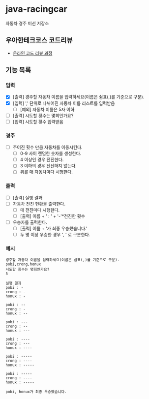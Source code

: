 # java-racingcar

자동차 경주 미션 저장소

## 우아한테크코스 코드리뷰

- [온라인 코드 리뷰 과정](https://github.com/woowacourse/woowacourse-docs/blob/master/maincourse/README.md)

## 기능 목록

### 입력

- [X] [출력] 경주할 자동차 이름을 입력하세요(이름은 쉼표(,)를 기준으로 구분).
- [X] [입력] ',' 단위로 나뉘어진 자동차 이름 리스트를 입력받음
  - [ ] [예외] 자동차 이름은 5자 이하
- [ ] [출력] 시도할 횟수는 몇회인가요?
- [ ] [입력] 시도할 횟수 입력받음

### 경주

- [ ] 주어진 횟수 만큼 자동차를 이동시킨다.
  - [ ] 0-9 사이 랜덤한 숫자를 생성한다.
  - [ ] 4 이상인 경우 전진한다.
  - [ ] 3 이하의 경우 전진하지 않는다.
  - [ ] 위를 매 자동차마다 시행한다.

### 출력

- [ ] [출력] 실행 결과
- [ ] 자동차 전진 현황을 출력한다.
  - [ ] 매 전진마다 시행한다.
  - [ ] [출력] 이름 + ' : ' + '-'*전진한 횟수
- [ ] 우승자를 출력한다.
  - [ ] [출력] 이름 + '가 최종 우승했습니다.'
  - [ ] 두 명 이상 우승한 경우 ', ' 로 구분한다.

### 예시

```
경주할 자동차 이름을 입력하세요(이름은 쉼표(,)를 기준으로 구분).
pobi,crong,honux
시도할 회수는 몇회인가요?
5

실행 결과
pobi : -
crong : -
honux : -

pobi : --
crong : -
honux : --

pobi : ---
crong : --
honux : ---

pobi : ----
crong : ---
honux : ----

pobi : -----
crong : ----
honux : -----

pobi : -----
crong : ----
honux : -----

pobi, honux가 최종 우승했습니다.
```